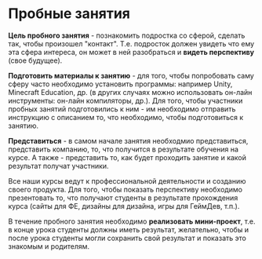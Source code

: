 # Пробные занятия
**Цель пробного занятия** - познакомить подростка со сферой, сделать так, чтобы произошел "контакт". Т.е. подросток должен увидеть что ему эта сфера интереса, он может в ней разобраться и **видеть перспективу** (свое будущее).  
  
**Подготовить материалы к занятию** - для того, чтобы попробовать саму сферу часто необходимо установить программы: например Unity, Minecraft Education, др. (в других случаях можно использовать он-лайн инструменты: он-лайн компиляторы, др.).  Для того, чтобы участники пробных занятий подготовились к ним - им необходимо отправить инструкцию с описанием то, что необходимо, чтобы подготовиться к занятию.
  
**Представиться** - в самом начале занятия необходмио представиться, представить компанию, то, что получится в результате обучения на курсе. А также - представить то, как будет проходить занятие и какой результат получат участники.  
  
Все наши курсы ведут к профессиональной деятельности и созданию своего продукта. Для того, чтобы показать перспективу необходимо презентовать то, что получают студенты в результате прохождения курса (сайты для ФЕ, дизайны для дизайна, игры для ГеймДев, т.п.).   
  
В течение пробного занятия необходимо **реализовать мини-проект**, т.е. в конце урока студенты должны иметь результат, желательно, чтобы и после урока студенты могли сохранить свой результат и показать это знакомым и родителям.
